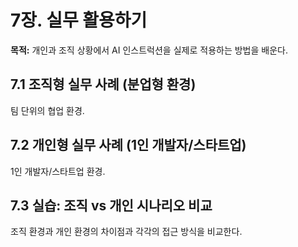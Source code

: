 # 7장. 실무 활용하기
**목적:** 개인과 조직 상황에서 AI 인스트럭션을 실제로 적용하는 방법을 배운다.

## 7.1 조직형 실무 사례 (분업형 환경)
팀 단위의 협업 환경.

## 7.2 개인형 실무 사례 (1인 개발자/스타트업)
1인 개발자/스타트업 환경.

## 7.3 실습: 조직 vs 개인 시나리오 비교
조직 환경과 개인 환경의 차이점과 각각의 접근 방식을 비교한다.